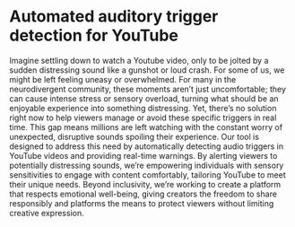 # Automated auditory trigger detection for YouTube
Imagine settling down to watch a Youtube video, only to be jolted by a sudden distressing sound like a gunshot or loud crash. For some of us, we might be left feeling uneasy or overwhelmed. For many in the neurodivergent community, these moments aren’t just uncomfortable; they can cause intense stress or sensory overload, turning what should be an enjoyable experience into something distressing. Yet, there’s no solution right now to help viewers manage or avoid these specific triggers in real time. This gap means millions are left watching with the constant worry of unexpected, disruptive sounds spoiling their experience.
Our tool is designed to address this need by automatically detecting audio triggers in YouTube videos and providing real-time warnings. By alerting viewers to potentially distressing sounds, we’re empowering individuals with sensory sensitivities to engage with content comfortably, tailoring YouTube to meet their unique needs. Beyond inclusivity, we’re working to create a platform that respects emotional well-being, giving creators the freedom to share responsibly and platforms the means to protect viewers without limiting creative expression.

